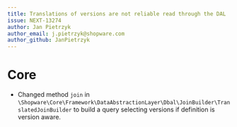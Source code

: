 ```yaml
---
title: Translations of versions are not reliable read through the DAL
issue: NEXT-13274
author: Jan Pietrzyk
author_email: j.pietrzyk@shopware.com
author_github: JanPietrzyk
---
```

# Core
* Changed method `join` in `\Shopware\Core\Framework\DataAbstractionLayer\Dbal\JoinBuilder\TranslatedJoinBuilder` to build a query selecting versions if definition is version aware.
